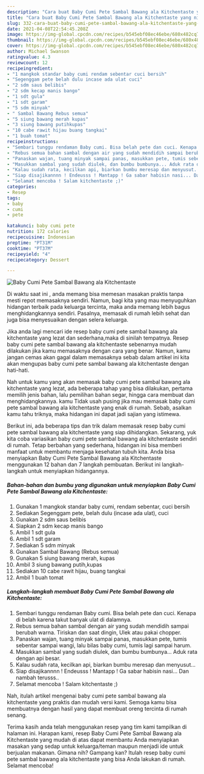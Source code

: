 ```yaml
---
description: "Cara buat Baby Cumi Pete Sambal Bawang ala Kitchentaste yang nikmat dan Mudah Dibuat"
title: "Cara buat Baby Cumi Pete Sambal Bawang ala Kitchentaste yang nikmat dan Mudah Dibuat"
slug: 332-cara-buat-baby-cumi-pete-sambal-bawang-ala-kitchentaste-yang-nikmat-dan-mudah-dibuat
date: 2021-04-08T22:54:45.208Z
image: https://img-global.cpcdn.com/recipes/b545ebf08ec46ebe/680x482cq70/baby-cumi-pete-sambal-bawang-ala-kitchentaste-foto-resep-utama.jpg
thumbnail: https://img-global.cpcdn.com/recipes/b545ebf08ec46ebe/680x482cq70/baby-cumi-pete-sambal-bawang-ala-kitchentaste-foto-resep-utama.jpg
cover: https://img-global.cpcdn.com/recipes/b545ebf08ec46ebe/680x482cq70/baby-cumi-pete-sambal-bawang-ala-kitchentaste-foto-resep-utama.jpg
author: Michael Swanson
ratingvalue: 4.3
reviewcount: 12
recipeingredient:
- "1 mangkok standar baby cumi rendam sebentar cuci bersih"
- "Segenggam pete belah dulu incase ada ulat cuci"
- "2 sdm saus belibis"
- "2 sdm kecap manis bango"
- "1 sdt gula"
- "1 sdt garam"
- "5 sdm minyak"
- " Sambal Bawang Rebus semua"
- "5 siung bawang merah kupas"
- "3 siung bawang putihkupas"
- "10 cabe rawit hijau buang tangkai"
- "1 buah tomat"
recipeinstructions:
- "Sembari tunggu rendaman Baby cumi. Bisa belah pete dan cuci. Kenapa di belah karena takut banyak ulat di dalamnya."
- "Rebus semua bahan sambal dengan air yang sudah mendidih sampai berubah warna. Tiriskan dan saat dingin, Ulek atau pakai chopper."
- "Panaskan wajan, tuang minyak sampai panas, masukkan pete, tumis sebentar sampai wangi, lalu bilas baby cumi, tumis lagi sampai harum."
- "Masukkan sambal yang sudah diulek, dan bumbu bumbunya... Aduk rata dengan api besar."
- "Kalau sudah rata, kecilkan api, biarkan bumbu meresap dan menyusut..."
- "Siap disajikannnn ! Endeusss ! Mantapp ! Ga sabar habisin nasi... Dan nambah terusss.."
- "Selamat mencoba ! Salam kitchentaste ;)"
categories:
- Resep
tags:
- baby
- cumi
- pete

katakunci: baby cumi pete 
nutrition: 172 calories
recipecuisine: Indonesian
preptime: "PT31M"
cooktime: "PT37M"
recipeyield: "4"
recipecategory: Dessert

---
```



![Baby Cumi Pete Sambal Bawang ala Kitchentaste](https://img-global.cpcdn.com/recipes/b545ebf08ec46ebe/680x482cq70/baby-cumi-pete-sambal-bawang-ala-kitchentaste-foto-resep-utama.jpg)

Di waktu  saat ini , anda memang bisa memesan masakan praktis tanpa mesti repot memasaknya sendiri. Namun, bagi kita yang mau menyuguhkan hidangan terbaik pada keluarga tercinta, maka anda memang lebih bagus menghidangkannya sendiri. Pasalnya, memasak di rumah lebih sehat dan juga bisa menyesuaikan dengan selera keluarga.

Jika anda lagi mencari ide resep baby cumi pete sambal bawang ala kitchentaste yang lezat dan sederhana,maka di sinilah tempatnya. Resep baby cumi pete sambal bawang ala kitchentaste  sebenarnya mudah dilakukan jika kamu memasaknya dengan cara yang benar. Namun, kamu jangan cemas akan gagal dalam memasaknya 
sebab dalam artikel ini kita akan mengupas baby cumi pete sambal bawang ala kitchentaste dengan hati-hati.  



Nah untuk kamu yang akan memasak baby cumi pete sambal bawang ala kitchentaste yang lezat, ada beberapa tahap yang bisa dilakukan, pertama memilih jenis bahan, lalu pemilihan bahan segar, hingga cara membuat dan menghidangkannya. kamu Tidak usah pusing jika mau memasak baby cumi pete sambal bawang ala kitchentaste yang enak di rumah. Sebab, asalkan kamu  tahu triknya, maka hidangan ini dapat jadi sajian yang istimewa.

Berikut ini, ada beberapa tips dan trik dalam memasak resep baby cumi pete sambal bawang ala kitchentaste yang siap dihidangkan. Sekarang, yuk kita coba variasikan baby cumi pete sambal bawang ala kitchentaste sendiri di rumah. Tetap berbahan yang sederhana, hidangan ini bisa memberi manfaat untuk membantu menjaga kesehatan tubuh kita. Anda bisa menyiapkan Baby Cumi Pete Sambal Bawang ala Kitchentaste menggunakan 12 bahan dan 7 langkah pembuatan. Berikut ini langkah-langkah untuk menyiapkan hidangannya.

<!--inarticleads1-->

##### Bahan-bahan dan bumbu yang digunakan untuk menyiapkan Baby Cumi Pete Sambal Bawang ala Kitchentaste:

1. Gunakan 1 mangkok standar baby cumi, rendam sebentar, cuci bersih
1. Sediakan Segenggam pete, belah dulu (incase ada ulat), cuci
1. Gunakan 2 sdm saus belibis
1. Siapkan 2 sdm kecap manis bango
1. Ambil 1 sdt gula
1. Ambil 1 sdt garam
1. Sediakan 5 sdm minyak
1. Gunakan  Sambal Bawang (Rebus semua)
1. Gunakan 5 siung bawang merah, kupas
1. Ambil 3 siung bawang putih,kupas
1. Sediakan 10 cabe rawit hijau, buang tangkai
1. Ambil 1 buah tomat




<!--inarticleads2-->

##### Langkah-langkah membuat Baby Cumi Pete Sambal Bawang ala Kitchentaste:

1. Sembari tunggu rendaman Baby cumi. Bisa belah pete dan cuci. Kenapa di belah karena takut banyak ulat di dalamnya.
1. Rebus semua bahan sambal dengan air yang sudah mendidih sampai berubah warna. Tiriskan dan saat dingin, Ulek atau pakai chopper.
1. Panaskan wajan, tuang minyak sampai panas, masukkan pete, tumis sebentar sampai wangi, lalu bilas baby cumi, tumis lagi sampai harum.
1. Masukkan sambal yang sudah diulek, dan bumbu bumbunya... Aduk rata dengan api besar.
1. Kalau sudah rata, kecilkan api, biarkan bumbu meresap dan menyusut...
1. Siap disajikannnn ! Endeusss ! Mantapp ! Ga sabar habisin nasi... Dan nambah terusss..
1. Selamat mencoba ! Salam kitchentaste ;)




Nah, itulah artikel mengenai  baby cumi pete sambal bawang ala kitchentaste  yang praktis dan mudah versi kami. Semoga kamu bisa membuatnya dengan hasil yang dapat membuat oreng tercinta di rumah senang. 

Terima kasih anda telah menggunakan resep yang tim kami tampilkan di halaman ini. Harapan kami, resep  Baby Cumi Pete Sambal Bawang ala Kitchentaste yang mudah di atas dapat membantu Anda menyiapkan masakan yang sedap untuk keluarga/teman maupun menjadi ide untuk berjualan makanan. Gimana nih? Gampang kan? Itulah resep baby cumi pete sambal bawang ala kitchentaste yang bisa Anda lakukan di rumah. Selamat mencoba!

